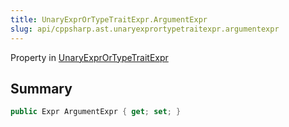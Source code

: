 ```yaml
---
title: UnaryExprOrTypeTraitExpr.ArgumentExpr
slug: api/cppsharp.ast.unaryexprortypetraitexpr.argumentexpr
---
```

Property in [UnaryExprOrTypeTraitExpr](/api/cppsharp/ast/unaryexprortypetraitexpr)

## Summary



```csharp
public Expr ArgumentExpr { get; set; }
```

